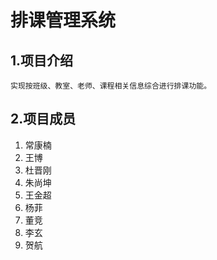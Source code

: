 # 排课管理系统

## 1.项目介绍
    实现按班级、教室、老师、课程相关信息综合进行排课功能。
## 2.项目成员
1. 常康楠
2. 王博
3. 杜晋刚
4. 朱尚坤
5. 王金超
6. 杨菲
7. 董竞
8. 李玄
9. 贺航
